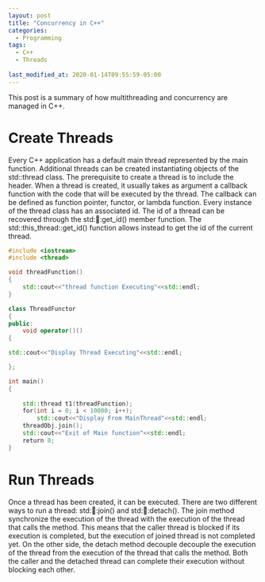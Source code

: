 ```yaml
---
layout: post
title: "Concurrency in C++"
categories:
  - Programming
tags:
  - C++
  - Threads
  
last_modified_at: 2020-01-14T09:55:59-05:00
---
```


This post is a summary of how multithreading and concurrency are managed in C++.

# Create Threads

Every C++ application has a default main thread represented by the main function. Additional threads can be created instantiating objects of the std::thread class. The prerequisite to create a thread is to include the <thread> header. When a thread is created, it usually takes as argument a callback function with the code that will be executed by the thread. The callback can be defined as function pointer, functor, or lambda function. Every instance of the thread class has an associated id. The id of a thread can be recovered through the std::thread::get_id() member function. The std::this_thread::get_id() function allows instead to get the id of the current thread.

```cpp
#include <iostream>
#include <thread>

void threadFunction()
{
	std::cout<<"thread function Executing"<<std::endl;
}

class ThreadFunctor
{
public:
	void operator()()
{

std::cout<<"Display Thread Executing"<<std::endl;

};

int main()  
{
    
    std::thread t1(threadFunction);
    for(int i = 0; i < 10000; i++);
        std::cout<<"Display From MainThread"<<std::endl;
    threadObj.join();    
    std::cout<<"Exit of Main function"<<std::endl;
    return 0;
}
```

# Run Threads

Once a thread has been created, it can be executed. There are two different ways to run a thread: std::thread::join() and std::thread::detach(). The join method synchronize the execution of the thread with the execution of the thread that calls the method. This means that the caller thread is blocked if its execution is completed, but the execution of joined thread is not completed yet. On the other side, the detach method decouple decouple the execution of the thread from the execution of the thread that calls the method. Both the caller and the detached thread can complete their execution without blocking each other.